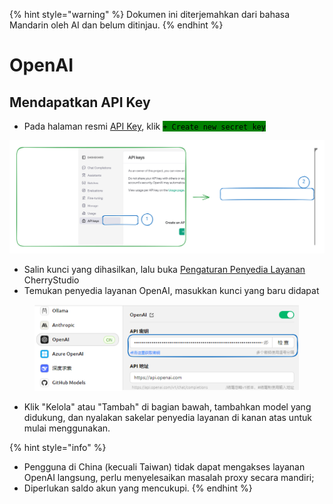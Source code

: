 
{% hint style="warning" %}
Dokumen ini diterjemahkan dari bahasa Mandarin oleh AI dan belum ditinjau.
{% endhint %}

# OpenAI

## Mendapatkan API Key

* Pada halaman resmi [API Key](https://platform.openai.com/api-keys), klik <mark style="background-color:green;">`+ Create new secret key`</mark>

<img src="../../.gitbook/assets/file.excalidraw (1).svg" alt="" class="gitbook-drawing">

* Salin kunci yang dihasilkan, lalu buka [Pengaturan Penyedia Layanan](broken-reference) CherryStudio
* Temukan penyedia layanan OpenAI, masukkan kunci yang baru didapat

<figure><img src="../../.gitbook/assets/image (9).png" alt=""><figcaption></figcaption></figure>

* Klik "Kelola" atau "Tambah" di bagian bawah, tambahkan model yang didukung, dan nyalakan sakelar penyedia layanan di kanan atas untuk mulai menggunakan.

{% hint style="info" %}
- Pengguna di China (kecuali Taiwan) tidak dapat mengakses layanan OpenAI langsung, perlu menyelesaikan masalah proxy secara mandiri;
- Diperlukan saldo akun yang mencukupi.
{% endhint %}